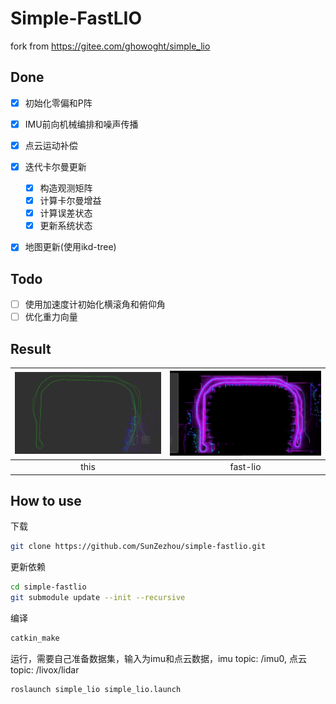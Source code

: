 # Simple-FastLIO

fork from https://gitee.com/ghowoght/simple_lio

## Done

- [x] 初始化零偏和P阵
- [x] IMU前向机械编排和噪声传播
- [x] 点云运动补偿

- [x] 迭代卡尔曼更新
  - [x] 构造观测矩阵
  - [x] 计算卡尔曼增益
  - [x] 计算误差状态
  - [x] 更新系统状态
- [x] 地图更新(使用ikd-tree)

## Todo

- [ ] 使用加速度计初始化横滚角和俯仰角
- [ ] 优化重力向量

## Result

| ![Simple-FastLIO](./img/simple-lio.png) | ![fast-lio](./img/fast-lio.png) |
| :---------------------------------: | :-----------------------------: |
|                this                 |            fast-lio             |

## How to use

下载

```bash
git clone https://github.com/SunZezhou/simple-fastlio.git
```

更新依赖

```bash
cd simple-fastlio
git submodule update --init --recursive
```

编译

```bash
catkin_make
```

运行，需要自己准备数据集，输入为imu和点云数据，imu topic: /imu0, 点云topic: /livox/lidar

```bash
roslaunch simple_lio simple_lio.launch
```
